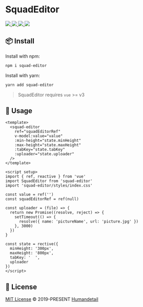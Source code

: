 # SquadEditor

<p>
<a href="https://github.com/humandetail/squad-editor">
  <img src="https://img.shields.io/github/license/humandetail/squad-editor.svg" />
</a>
<a href="https://github.com/humandetail/squad-editor">
  <img src="https://img.shields.io/github/issues/humandetail/squad-editor.svg" />
</a>
<a href="https://github.com/humandetail/squad-editor">
  <img src="https://img.shields.io/github/forks/humandetail/squad-editor.svg" />
</a>
<a href="https://github.com/humandetail/squad-editor">
  <img src="https://img.shields.io/github/stars/humandetail/squad-editor.svg" />
</a>
</p>

## 📦 Install

Install with npm:

```bash
npm i squad-editor
```

Install with yarn:

```bash
yarn add squad-editor
```

> SquadEditor requires `vue` >= v3

## 🦄 Usage

```vue
<template>
  <squad-editor
    ref="squadEditorRef"
    v-model:value="value"
    :min-height="state.minHeight"
    :max-height="state.maxHeight"
    :tabKey="state.tabKey"
    :uploader="state.uploader"
  />
</template>

<script setup>
import { ref, reactive } from 'vue'
import SquadEditor from 'squad-editor'
import 'squad-editor/styles/index.css'

const value = ref('')
const squadEditorRef = ref(null)

const uploader = (file) => {
  return new Promise((resolve, reject) => {
    setTimeout(() => {
      resolve({ name: 'pictureName', url: 'picture.jpg' })
    }, 3000)
  })
}

const state = rective({
  minHeight: '300px',
  maxHeight: '800px',
  tabKey: '  ',
  uploader
})
</script>
```

## 📄 License

[MIT License](https://github.com/humandetail/squad-editor/blob/main/LICENSE) © 2019-PRESENT [Humandetail](https://github.com/humandetail)